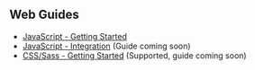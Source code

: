 ## Web Guides

* [JavaScript - Getting Started](/getting-started/javascript)
* [JavaScript - Integration](/existing-project-integration/javascript) (Guide coming soon)
* [CSS/Sass - Getting Started](/getting-started/css-sass) (Supported, guide coming soon)